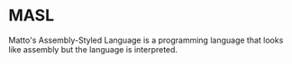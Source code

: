 # MASL
Matto's Assembly-Styled Language is a programming language that looks like assembly but the language is interpreted.
